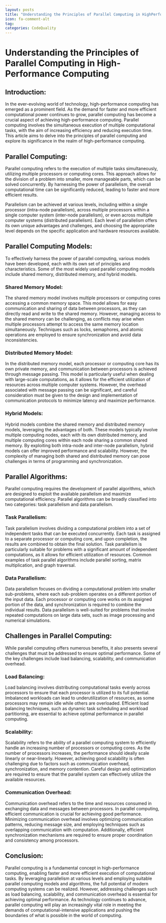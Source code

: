 ```yaml
---
layout: posts
title: "Understanding the Principles of Parallel Computing in HighPerformance Computing"
icon: fa-comment-alt
tag:      
categories: CodeQuality
---
```



# Understanding the Principles of Parallel Computing in High-Performance Computing

## Introduction:

In the ever-evolving world of technology, high-performance computing has emerged as a prominent field. As the demand for faster and more efficient computational power continues to grow, parallel computing has become a crucial aspect of achieving high-performance computing. Parallel computing involves the simultaneous execution of multiple computational tasks, with the aim of increasing efficiency and reducing execution time. This article aims to delve into the principles of parallel computing and explore its significance in the realm of high-performance computing.

## Parallel Computing:

Parallel computing refers to the execution of multiple tasks simultaneously, utilizing multiple processors or computing cores. This approach allows for the division of a problem into smaller, more manageable parts, which can be solved concurrently. By harnessing the power of parallelism, the overall computational time can be significantly reduced, leading to faster and more efficient results.

Parallelism can be achieved at various levels, including within a single processor (intra-node parallelism), across multiple processors within a single computer system (inter-node parallelism), or even across multiple computer systems (distributed parallelism). Each level of parallelism offers its own unique advantages and challenges, and choosing the appropriate level depends on the specific application and hardware resources available.

## Parallel Computing Models:

To effectively harness the power of parallel computing, various models have been developed, each with its own set of principles and characteristics. Some of the most widely used parallel computing models include shared memory, distributed memory, and hybrid models.

### Shared Memory Model:

The shared memory model involves multiple processors or computing cores accessing a common memory space. This model allows for easy communication and sharing of data between processors, as they can directly read and write to the shared memory. However, managing access to the shared memory can be challenging, as conflicts may arise when multiple processors attempt to access the same memory location simultaneously. Techniques such as locks, semaphores, and atomic operations are employed to ensure synchronization and avoid data inconsistencies.

### Distributed Memory Model:

In the distributed memory model, each processor or computing core has its own private memory, and communication between processors is achieved through message passing. This model is particularly useful when dealing with large-scale computations, as it allows for the efficient utilization of resources across multiple computer systems. However, the overhead associated with message passing can be significant, and careful consideration must be given to the design and implementation of communication protocols to minimize latency and maximize performance.

### Hybrid Models:

Hybrid models combine the shared memory and distributed memory models, leveraging the advantages of both. These models typically involve multiple computing nodes, each with its own distributed memory, and multiple computing cores within each node sharing a common shared memory. By exploiting both intra-node and inter-node parallelism, hybrid models can offer improved performance and scalability. However, the complexity of managing both shared and distributed memory can pose challenges in terms of programming and synchronization.

## Parallel Algorithms:

Parallel computing requires the development of parallel algorithms, which are designed to exploit the available parallelism and maximize computational efficiency. Parallel algorithms can be broadly classified into two categories: task parallelism and data parallelism.

### Task Parallelism:

Task parallelism involves dividing a computational problem into a set of independent tasks that can be executed concurrently. Each task is assigned to a separate processor or computing core, and upon completion, the results are combined to obtain the final solution. Task parallelism is particularly suitable for problems with a significant amount of independent computations, as it allows for efficient utilization of resources. Common examples of task parallel algorithms include parallel sorting, matrix multiplication, and graph traversal.

### Data Parallelism:

Data parallelism focuses on dividing a computational problem into smaller sub-problems, where each sub-problem operates on a different portion of the input data. Each processor or computing core works on its assigned portion of the data, and synchronization is required to combine the individual results. Data parallelism is well-suited for problems that involve repeated computations on large data sets, such as image processing and numerical simulations.

## Challenges in Parallel Computing:

While parallel computing offers numerous benefits, it also presents several challenges that must be addressed to ensure optimal performance. Some of the key challenges include load balancing, scalability, and communication overhead.

### Load Balancing:

Load balancing involves distributing computational tasks evenly across processors to ensure that each processor is utilized to its full potential. Imbalanced workloads can lead to underutilization of resources, as some processors may remain idle while others are overloaded. Efficient load balancing techniques, such as dynamic task scheduling and workload partitioning, are essential to achieve optimal performance in parallel computing.

### Scalability:

Scalability refers to the ability of a parallel computing system to efficiently handle an increasing number of processors or computing cores. As the number of processors increases, the performance should ideally scale linearly or near-linearly. However, achieving good scalability is often challenging due to factors such as communication overhead, synchronization, and memory contention. Careful design and optimization are required to ensure that the parallel system can effectively utilize the available resources.

### Communication Overhead:

Communication overhead refers to the time and resources consumed in exchanging data and messages between processors. In parallel computing, efficient communication is crucial for achieving good performance. Minimizing communication overhead involves optimizing communication patterns, reducing message size, and employing techniques such as overlapping communication with computation. Additionally, efficient synchronization mechanisms are required to ensure proper coordination and consistency among processors.

## Conclusion:

Parallel computing is a fundamental concept in high-performance computing, enabling faster and more efficient execution of computational tasks. By leveraging parallelism at various levels and employing suitable parallel computing models and algorithms, the full potential of modern computing systems can be realized. However, addressing challenges such as load balancing, scalability, and communication overhead is essential for achieving optimal performance. As technology continues to advance, parallel computing will play an increasingly vital role in meeting the demands of computational-intensive applications and pushing the boundaries of what is possible in the world of computing.